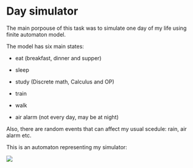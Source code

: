 # Day simulator

The main porpouse of this task was to simulate one day of my life using finite automaton model.

The model has six main states:

- eat (breakfast, dinner and supper)

- sleep

- study (Discrete math, Calculus and OP)

- train

- walk 

- air alarm (not every day, may be at night)

Also, there are random events that can affect my usual scedule: rain, air alarm etc.

This is an automaton representing my simulator:

![](https://drive.google.com/uc?export=view&amp;id=1toOwliIvuqz77oQpyzP_-s58ka5GFRNU)





